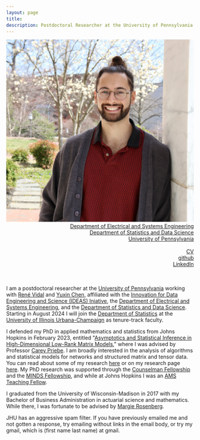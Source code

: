 ```yaml
---
layout: page
title: 
description: Postdoctoral Researcher at the University of Pennsylvania
---
```

<div class="container">
	<div class = "span3">
		<div style="text-align:center"><img src ="assets/pics/me_2023.jpg"/>
		</div>
	</div>
	<div class = "span4">
		<div style="text-align:right">
		<a href="https://www.ese.upenn.edu/">Department of Electrical and Systems Engineering</a><br/>
		<a href="https://statistics.wharton.upenn.edu/">Department of Statistics and Data Science</a><br/>
          	<a href="https://www.jhu.edu/">University of Pennsylvania</a><br/>
		<br/>
		<a href="{{ BASE_PATH }}/assets/JoshuaAgterbergCV.pdf">CV</a><br/>
		<a href = "https://github.com/jagterberg">github</a><br/>
		<a href = "https://www.linkedin.com/in/joshuaagterberg/">LinkedIn</a><br/>
		</div>		
	</div>
</div>
<br/>
<br/>

I am a postdoctoral researcher at the [University of Pennsylvania](https://www.upenn.edu/) working with [René Vidal](http://vision.jhu.edu/rvidal.html) and [Yuxin Chen](https://yuxinchen2020.github.io/index.html), affiliated with the [Innovation for Data Engineering and Science (IDEAS) Iniative](https://research.seas.upenn.edu/initiatives/data-science/), the [Department of Electrical and Systems Engineering](https://www.ese.upenn.edu/), and the [Department of Statistics and Data Science](https://statistics.wharton.upenn.edu/). Starting in August 2024 I will join the [Department of Statistics](https://stat.illinois.edu/) at the [University of Illinois Urbana-Champaign](https://illinois.edu/) as tenure-track faculty. 

I defended my PhD in applied mathematics and statistics from Johns Hopkins in February 2023, entitled "[Asymptotics and Statistical Inference in High-Dimensional Low-Rank Matrix Models](/assets/dissertation.pdf)," where I was
advised by Professor [Carey Priebe](https://www.ams.jhu.edu/~priebe/). I am broadly interested in the analysis of algorithms and statistical models for networks and structured matrix and tensor data. 
You can read about some of my research [here](https://engineering.jhu.edu/ams/news/joshua-agterberg-best-presentation-nonparametric-statistics/) or on my research page
[here](/pages/research.html).  My PhD research was supported through the [Counselman Fellowship](https://engineering.jhu.edu/ams/fellowship-information/)
and the [MINDS Fellowship](https://www.minds.jhu.edu/people/#tripods-fellows), and while at Johns Hopkins I was an [AMS Teaching Fellow](https://engineering.jhu.edu/ams/teaching-fellows-program/).  

I graduated from the University of Wisconsin-Madison in 2017 with my Bachelor of Business Administration in actuarial
science and mathematics.  While there, I was fortunate to be advised by [Margie Rosenberg](https://bus.wisc.edu/faculty/marjorie-rosenberg).  

JHU has an aggressive spam filter. If you have previously emailed me and not gotten a response, try emailing without links in the email body, or try my gmail, which is (first name last name) at gmail.



